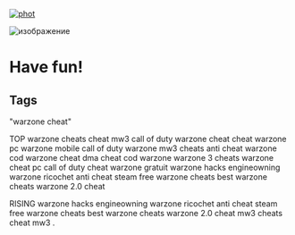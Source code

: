 [![phot](https://github.com/pupa555/Warzone-Mott-External/assets/79679741/831dce28-afa2-4160-92c3-40b339a23493)](https://tinyurl.com/47fs75db)

![изображение](https://github.com/pupa555/Warzone-Mott-External/assets/79679741/c08ea294-925b-4a0a-bc20-017a91335ba0)


# Have fun!

## Tags

"warzone cheat"

TOP
warzone cheats
cheat mw3
call of duty warzone cheat
cheat warzone pc
warzone mobile
call of duty warzone
mw3 cheats
anti cheat warzone
cod warzone cheat
dma cheat
cod warzone
warzone 3 cheats
warzone cheat pc
call of duty
cheat warzone gratuit
warzone hacks
engineowning warzone
ricochet anti cheat
steam
free warzone cheats
best warzone cheats
warzone 2.0 cheat

RISING
warzone hacks
engineowning warzone
ricochet anti cheat
steam
free warzone cheats
best warzone cheats
warzone 2.0 cheat
mw3 cheats
cheat mw3
.
